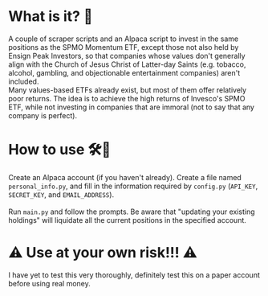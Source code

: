 # What is it? 🤔
A couple of scraper scripts and an Alpaca script to invest in the same positions as the SPMO Momentum ETF, except those not also held by Ensign Peak Investors, so that companies whose values don't generally align with the Church of Jesus Christ of Latter-day Saints (e.g. tobacco, alcohol, gambling, and objectionable entertainment companies) aren't included.
<br>
Many values-based ETFs already exist, but most of them offer relatively poor returns. The idea is to achieve the high returns of Invesco's SPMO ETF, while not investing in companies that are immoral (not to say that any company is perfect).

# How to use 🛠🔧
Create an Alpaca account (if you haven't already). Create a file named `personal_info.py`, and fill in the information required by `config.py` (`API_KEY`, `SECRET_KEY`, and `EMAIL_ADDRESS`).
<br>
<br>
Run `main.py` and follow the prompts. Be aware that "updating your existing holdings" will liquidate all the current positions in the specified account.

# ⚠️ Use at your own risk!!! ⚠️
I have yet to test this very thoroughly, definitely test this on a paper account before using real money.
